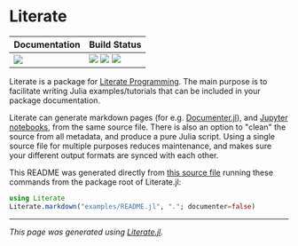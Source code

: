 # Literate

| **Documentation**                       | **Build Status**                                                                                |
|:--------------------------------------- |:----------------------------------------------------------------------------------------------- |
| [![][docs-stable-img]][docs-stable-url] | [![][travis-img]][travis-url] [![][appveyor-img]][appveyor-url] [![][codecov-img]][codecov-url] |

Literate is a package for [Literate Programming](https://en.wikipedia.org/wiki/Literate_programming).
The main purpose is to facilitate writing Julia examples/tutorials that can be included in
your package documentation.

Literate can generate markdown pages
(for e.g. [Documenter.jl](https://github.com/JuliaDocs/Documenter.jl)), and
[Jupyter notebooks](http://jupyter.org/), from the same source file. There is also
an option to "clean" the source from all metadata, and produce a pure Julia script.
Using a single source file for multiple purposes reduces maintenance, and makes sure
your different output formats are synced with each other.

This README was generated directly from
[this source file](https://github.com/fredrikekre/Literate.jl/blob/master/examples/README.jl)
running these commands from the package root of Literate.jl:

```julia
using Literate
Literate.markdown("examples/README.jl", "."; documenter=false)
```

[docs-stable-img]: https://img.shields.io/badge/docs-stable%20release-blue.svg
[docs-stable-url]: https://fredrikekre.github.io/Literate.jl/stable/

[travis-img]: https://travis-ci.org/fredrikekre/Literate.jl.svg?branch=master
[travis-url]: https://travis-ci.org/fredrikekre/Literate.jl

[appveyor-img]: https://ci.appveyor.com/api/projects/status/xe0ghtyas12wv555/branch/master?svg=true
[appveyor-url]: https://ci.appveyor.com/project/fredrikekre/Literate-jl/branch/master

[codecov-img]: https://codecov.io/gh/fredrikekre/Literate.jl/branch/master/graph/badge.svg
[codecov-url]: https://codecov.io/gh/fredrikekre/Literate.jl

---

*This page was generated using [Literate.jl](https://github.com/fredrikekre/Literate.jl).*

